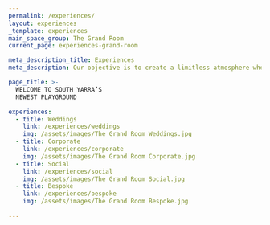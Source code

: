 ```yaml
---
permalink: /experiences/
layout: experiences
_template: experiences
main_space_group: The Grand Room
current_page: experiences-grand-room

meta_description_title: Experiences
meta_description: Our objective is to create a limitless atmosphere where guest feel free to connect with each other

page_title: >-
  WELCOME TO SOUTH YARRA’S 
  NEWEST PLAYGROUND

experiences:
  - title: Weddings 
    link: /experiences/weddings
    img: /assets/images/The Grand Room Weddings.jpg
  - title: Corporate 
    link: /experiences/corporate
    img: /assets/images/The Grand Room Corporate.jpg
  - title: Social 
    link: /experiences/social
    img: /assets/images/The Grand Room Social.jpg
  - title: Bespoke 
    link: /experiences/bespoke
    img: /assets/images/The Grand Room Bespoke.jpg
  
---
```



